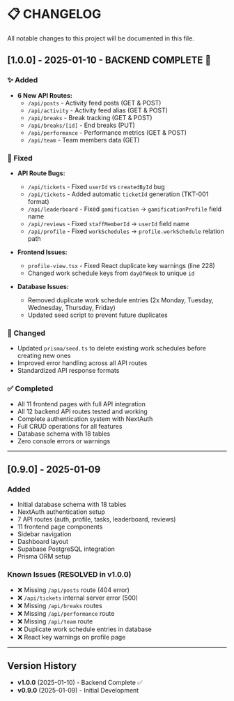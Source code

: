 # 📋 CHANGELOG

All notable changes to this project will be documented in this file.

## [1.0.0] - 2025-01-10 - BACKEND COMPLETE 🎉

### ✨ Added
- **6 New API Routes:**
  - `/api/posts` - Activity feed posts (GET & POST)
  - `/api/activity` - Activity feed alias (GET & POST)
  - `/api/breaks` - Break tracking (GET & POST)
  - `/api/breaks/[id]` - End breaks (PUT)
  - `/api/performance` - Performance metrics (GET & POST)
  - `/api/team` - Team members data (GET)

### 🐛 Fixed
- **API Route Bugs:**
  - `/api/tickets` - Fixed `userId` vs `createdById` bug
  - `/api/tickets` - Added automatic `ticketId` generation (TKT-001 format)
  - `/api/leaderboard` - Fixed `gamification` → `gamificationProfile` field name
  - `/api/reviews` - Fixed `staffMemberId` → `userId` field name
  - `/api/profile` - Fixed `workSchedules` → `profile.workSchedule` relation path

- **Frontend Issues:**
  - `profile-view.tsx` - Fixed React duplicate key warnings (line 228)
  - Changed work schedule keys from `dayOfWeek` to unique `id`

- **Database Issues:**
  - Removed duplicate work schedule entries (2x Monday, Tuesday, Wednesday, Thursday, Friday)
  - Updated seed script to prevent future duplicates

### 🔄 Changed
- Updated `prisma/seed.ts` to delete existing work schedules before creating new ones
- Improved error handling across all API routes
- Standardized API response formats

### ✅ Completed
- All 11 frontend pages with full API integration
- All 12 backend API routes tested and working
- Complete authentication system with NextAuth
- Full CRUD operations for all features
- Database schema with 18 tables
- Zero console errors or warnings

---

## [0.9.0] - 2025-01-09

### Added
- Initial database schema with 18 tables
- NextAuth authentication setup
- 7 API routes (auth, profile, tasks, leaderboard, reviews)
- 11 frontend page components
- Sidebar navigation
- Dashboard layout
- Supabase PostgreSQL integration
- Prisma ORM setup

### Known Issues (RESOLVED in v1.0.0)
- ❌ Missing `/api/posts` route (404 error)
- ❌ `/api/tickets` internal server error (500)
- ❌ Missing `/api/breaks` routes
- ❌ Missing `/api/performance` route
- ❌ Missing `/api/team` route
- ❌ Duplicate work schedule entries in database
- ❌ React key warnings on profile page

---

## Version History

- **v1.0.0** (2025-01-10) - Backend Complete ✅
- **v0.9.0** (2025-01-09) - Initial Development

